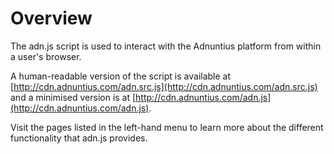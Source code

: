 # Overview

The adn.js script is used to interact with the Adnuntius platform from within a user's browser.

A human-readable version of the script is available at [http://cdn.adnuntius.com/adn.src.js](http://cdn.adnuntius.com/adn.src.js) and a minimised version is at [http://cdn.adnuntius.com/adn.js](http://cdn.adnuntius.com/adn.js).

Visit the pages listed in the left-hand menu to learn more about the different functionality that adn.js provides.

